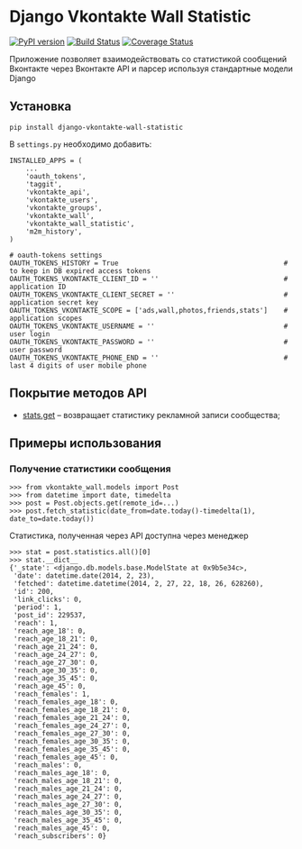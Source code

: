Django Vkontakte Wall Statistic
===============================

[![PyPI version](https://badge.fury.io/py/django-vkontakte-wall-statistic.png)](http://badge.fury.io/py/django-vkontakte-wall-statistic) [![Build Status](https://travis-ci.org/ramusus/django-vkontakte-wall-statistic.png?branch=master)](https://travis-ci.org/ramusus/django-vkontakte-wall-statistic) [![Coverage Status](https://coveralls.io/repos/ramusus/django-vkontakte-wall-statistic/badge.png?branch=master)](https://coveralls.io/r/ramusus/django-vkontakte-wall-statistic)

Приложение позволяет взаимодействовать со статистикой сообщений Вконтакте через Вконтакте API и парсер используя стандартные модели Django

Установка
---------

    pip install django-vkontakte-wall-statistic

В `settings.py` необходимо добавить:

    INSTALLED_APPS = (
        ...
        'oauth_tokens',
        'taggit',
        'vkontakte_api',
        'vkontakte_users',
        'vkontakte_groups',
        'vkontakte_wall',
        'vkontakte_wall_statistic',
        'm2m_history',
    )

    # oauth-tokens settings
    OAUTH_TOKENS_HISTORY = True                                         # to keep in DB expired access tokens
    OAUTH_TOKENS_VKONTAKTE_CLIENT_ID = ''                               # application ID
    OAUTH_TOKENS_VKONTAKTE_CLIENT_SECRET = ''                           # application secret key
    OAUTH_TOKENS_VKONTAKTE_SCOPE = ['ads,wall,photos,friends,stats']    # application scopes
    OAUTH_TOKENS_VKONTAKTE_USERNAME = ''                                # user login
    OAUTH_TOKENS_VKONTAKTE_PASSWORD = ''                                # user password
    OAUTH_TOKENS_VKONTAKTE_PHONE_END = ''                               # last 4 digits of user mobile phone

Покрытие методов API
--------------------

* [stats.get](http://vk.com/dev/stats.getPostStats) – возвращает статистику рекламной записи сообщества;

Примеры использования
---------------------

### Получение статистики сообщения

    >>> from vkontakte_wall.models import Post
    >>> from datetime import date, timedelta
    >>> post = Post.objects.get(remote_id=...)
    >>> post.fetch_statistic(date_from=date.today()-timedelta(1), date_to=date.today())

Статистика, полученная через API доступна через менеджер

    >>> stat = post.statistics.all()[0]
    >>> stat.__dict__
    {'_state': <django.db.models.base.ModelState at 0x9b5e34c>,
     'date': datetime.date(2014, 2, 23),
     'fetched': datetime.datetime(2014, 2, 27, 22, 18, 26, 628260),
     'id': 200,
     'link_clicks': 0,
     'period': 1,
     'post_id': 229537,
     'reach': 1,
     'reach_age_18': 0,
     'reach_age_18_21': 0,
     'reach_age_21_24': 0,
     'reach_age_24_27': 0,
     'reach_age_27_30': 0,
     'reach_age_30_35': 0,
     'reach_age_35_45': 0,
     'reach_age_45': 0,
     'reach_females': 1,
     'reach_females_age_18': 0,
     'reach_females_age_18_21': 0,
     'reach_females_age_21_24': 0,
     'reach_females_age_24_27': 0,
     'reach_females_age_27_30': 0,
     'reach_females_age_30_35': 0,
     'reach_females_age_35_45': 0,
     'reach_females_age_45': 0,
     'reach_males': 0,
     'reach_males_age_18': 0,
     'reach_males_age_18_21': 0,
     'reach_males_age_21_24': 0,
     'reach_males_age_24_27': 0,
     'reach_males_age_27_30': 0,
     'reach_males_age_30_35': 0,
     'reach_males_age_35_45': 0,
     'reach_males_age_45': 0,
     'reach_subscribers': 0}
